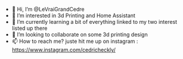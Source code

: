 - 👋 Hi, I’m @LeVraiGrandCedre
- 👀 I’m interested in 3d Printing and Home Assistant
- 🌱 I’m currently learning a bit of everything linked to my two interest listed up there
- 💞️ I’m looking to collaborate on some 3d printing design 
- 📫 How to reach me? juste hit me up on instagram : https://www.instagram.com/cedricheckly/

<!---
LeVraiGrandCedre/LeVraiGrandCedre is a ✨ special ✨ repository because its `README.md` (this file) appears on your GitHub profile.
You can click the Preview link to take a look at your changes.
--->
